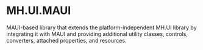 # MH.UI.MAUI
MAUI-based library that extends the platform-independent MH.UI library by integrating it with MAUI and providing additional utility classes, controls, converters, attached properties, and resources.
